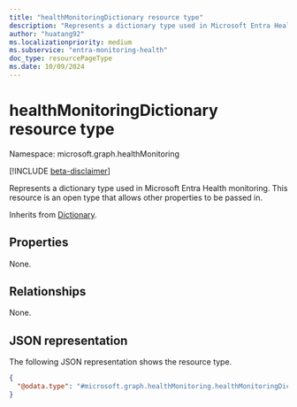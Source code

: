```yaml
---
title: "healthMonitoringDictionary resource type"
description: "Represents a dictionary type used in Microsoft Entra Health monitoring. This resource is an open type that allows other properties to be passed in."
author: "huatang92"
ms.localizationpriority: medium
ms.subservice: "entra-monitoring-health"
doc_type: resourcePageType
ms.date: 10/09/2024
---
```


# healthMonitoringDictionary resource type

Namespace: microsoft.graph.healthMonitoring

[!INCLUDE [beta-disclaimer](../../includes/beta-disclaimer.md)]

Represents a dictionary type used in Microsoft Entra Health monitoring. This resource is an open type that allows other properties to be passed in.


Inherits from [Dictionary](../resources/healthmonitoring-dictionary.md).

## Properties

None.

## Relationships
None.

## JSON representation
The following JSON representation shows the resource type.
<!-- {
  "blockType": "resource",
  "@odata.type": "microsoft.graph.healthMonitoring.healthMonitoringDictionary",
  "openType": true
}
-->
``` json
{
  "@odata.type": "#microsoft.graph.healthMonitoring.healthMonitoringDictionary"
}
```

